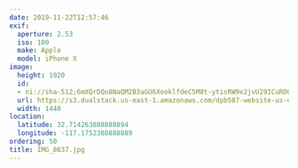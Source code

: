 ```yaml
---
date: 2019-11-22T12:57:46
exif:
  aperture: 2.53
  iso: 100
  make: Apple
  model: iPhone X
image:
  height: 1920
  id:
  - ni://sha-512;6mXQrDQo8NaQM2B3aGU6XoeklfdeC5M8t-ytisRW9e2jvU29ICuRD0Fsq-LeMU7O8Z9M9QKZKVM_hcUkJMTa6w
  url: https://s3.dualstack.us-east-1.amazonaws.com/dpb587-website-us-east-1/asset/gallery/2019-san-diego/3dcfcb15-b4bf-958a-43b7-3d7ab967bc90~1920.jpg
  width: 1440
location:
  latitude: 32.714263888888894
  longitude: -117.1752388888889
ordering: 50
title: IMG_8637.jpg
---
```

